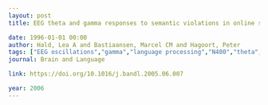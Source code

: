 ```yaml
---
layout: post
title: EEG theta and gamma responses to semantic violations in online sentence processing

date: 1996-01-01 00:00
author: Hald, Lea A and Bastiaansen, Marcel CM and Hagoort, Peter
tags: ["EEG oscillations","gamma","language processing","N400","theta","wavelets"]
journal: Brain and Language

link: https://doi.org/10.1016/j.bandl.2005.06.007

year: 2006
---
```



